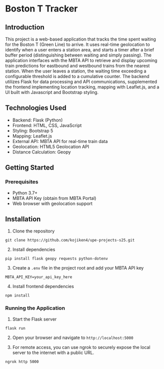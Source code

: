 # Boston T Tracker

## Introduction
This project is a web-based application that tracks the time spent waiting for the Boston T (Green Line) to arrive. It uses real-time geolocation to identify when a user enters a station area, and starts a timer after a brief buffer period (distinguishing between waiting and simply passing). The application interfaces with the MBTA API to retrieve and display upcoming train predictions for eastbound and westbound trains from the nearest station. When the user leaves a station, the waiting time exceeding a configurable threshold is added to a cumulative counter. The backend utilizes Flask for data processing and API communications, supplemented the frontend implementing location tracking, mapping with Leaflet.js, and a UI built with Javascript and Bootstrap styling.


## Technologies Used
- Backend: Flask (Python)
- Frontend: HTML, CSS, JavaScript
- Styling: Bootstrap 5
- Mapping: Leaflet.js
- External API: MBTA API for real-time train data
- Geolocation: HTML5 Geolocation API
- Distance Calculation: Geopy

## Getting Started
### Prerequisites
- Python 3.7+
- MBTA API Key (obtain from MBTA Portal)
- Web browser with geolocation support

## Installation
1. Clone the repository
```
git clone https://github.com/kojiken4/upe-projects-s25.git
```

2. Install dependencies
```
pip install flask geopy requests python-dotenv
```

3. Create a `.env` file in the project root and add your MBTA API key
```
MBTA_API_KEY=your_api_key_here
```

4. Install frontend dependencies
```
npm install
```

### Running the Application
1. Start the Flask server
```
flask run
```

2. Open your browser and navigate to `http://localhost:5000`

3. For remote access, you can use ngrok to securely expose the local server to the internet with a public URL.
```
ngrok http 5000
```

